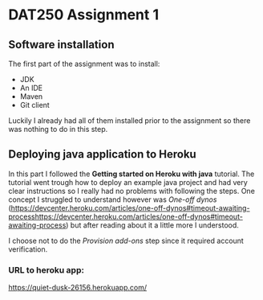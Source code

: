 # DAT250 Assignment 1

## Software installation

The first part of the assignment was to install:
* JDK
* An IDE
* Maven
* Git client

Luckily I already had all of them installed prior to the assignment so there was nothing to do in this step. 

## Deploying java application to Heroku

In this part I followed the **Getting started on Heroku with java** tutorial. The tutorial went trough how to deploy an example java project and had very clear instructions
so I really had no problems with following the steps. One concept I struggled to understand however was *One-off dynos* (https://devcenter.heroku.com/articles/one-off-dynos#timeout-awaiting-processhttps://devcenter.heroku.com/articles/one-off-dynos#timeout-awaiting-process) but after reading about it a little more I understood.

I choose not to do the *Provision add-ons* step since it required account verification. 

### URL to heroku app:

https://quiet-dusk-26156.herokuapp.com/
